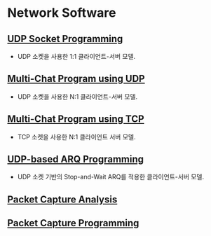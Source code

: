 # Network Software

## [UDP Socket Programming](https://github.com/qkrdudwls/Network-Software/tree/main/UDP%20Socket%20Programming)
* UDP 소켓을 사용한 1:1 클라이언트-서버 모델.

## [Multi-Chat Program using UDP](https://github.com/qkrdudwls/Network-Software/tree/main/Multi-Chat%20Program%20using%20UDP)
* UDP 소켓을 사용한 N:1 클라이언트-서버 모델.

## [Multi-Chat Program using TCP](https://github.com/qkrdudwls/Network-Software/tree/main/Multi-Chat%20Program%20using%20TCP)
* TCP 소켓을 사용한 N:1 클라이언트 서버 모델.

## [UDP-based ARQ Programming](https://github.com/qkrdudwls/Network-Software/tree/main/UDP-based%20ARQ%20Programming)
* UDP 소켓 기반의 Stop-and-Wait ARQ를 적용한 클라이언트-서버 모델.

## [Packet Capture Analysis](https://github.com/qkrdudwls/Network-Software/tree/main/Packet%20Capture%20Analysis)

## [Packet Capture Programming](https://github.com/qkrdudwls/Network-Software/tree/main/Packet%20Capture%20Programming)
